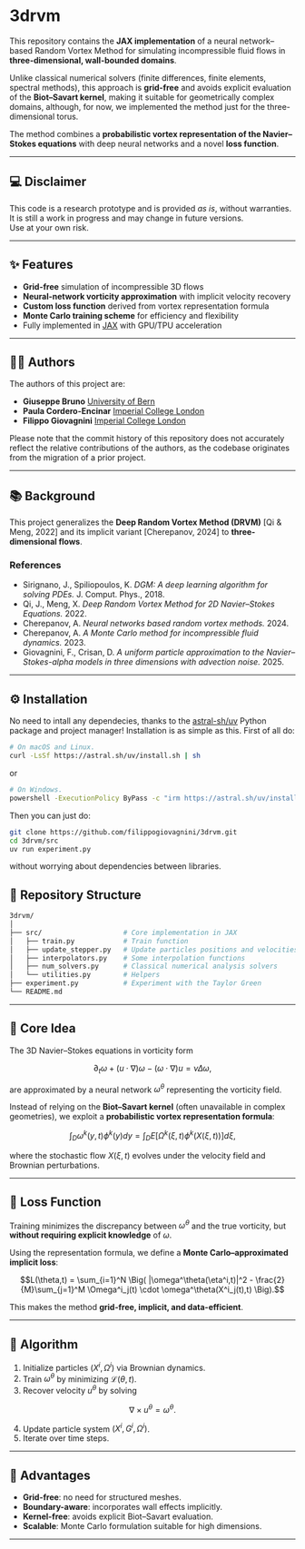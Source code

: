 # 3drvm

This repository contains the **JAX implementation** of a neural network–based Random Vortex Method for simulating incompressible fluid flows in **three-dimensional, wall-bounded domains**.

Unlike classical numerical solvers (finite differences, finite elements, spectral methods), this approach is **grid-free** and avoids explicit evaluation of the **Biot–Savart kernel**, making it suitable for geometrically complex domains, although, for now, we implemented the method just for the three-dimensional torus.

The method combines a **probabilistic vortex representation of the Navier–Stokes equations** with deep neural networks and a novel **loss function**.

---

## 💻 Disclaimer

This code is a research prototype and is provided *as is*, without warranties.  
It is still a work in progress and may change in future versions.  
Use at your own risk.

---

## ✨ Features

- **Grid-free** simulation of incompressible 3D flows
- **Neural-network vorticity approximation** with implicit velocity recovery
- **Custom loss function** derived from vortex representation formula
- **Monte Carlo training scheme** for efficiency and flexibility
- Fully implemented in [JAX](https://github.com/jax-ml/jax) with GPU/TPU acceleration

---

## 👩‍💻 Authors

The authors of this project are:

- **Giuseppe Bruno** [University of Bern](https://www.imsv.unibe.ch/about_us/staff/bruno_giuseppe/index_eng.html)
- **Paula Cordero-Encinar** [Imperial College London](https://statml.io/students/paula-cordero-encinar/)
- **Filippo Giovagnini** [Imperial College London](https://profiles.imperial.ac.uk/f.giovagnini23)

Please note that the commit history of this repository does not accurately reflect the relative contributions of the authors, as the codebase originates from the migration of a prior project.

---

## 📚 Background

This project generalizes the **Deep Random Vortex Method (DRVM)** [Qi & Meng, 2022] and its implicit variant [Cherepanov, 2024] to **three-dimensional flows**.

### References
- Sirignano, J., Spiliopoulos, K. *DGM: A deep learning algorithm for solving PDEs.* J. Comput. Phys., 2018.  
- Qi, J., Meng, X. *Deep Random Vortex Method for 2D Navier–Stokes Equations.* 2022.  
- Cherepanov, A. *Neural networks based random vortex methods.* 2024.  
- Cherepanov, A. *A Monte Carlo method for incompressible fluid dynamics.* 2023.  
- Giovagnini, F., Crisan, D. *A uniform particle approximation to the Navier–Stokes-alpha models in three dimensions with advection noise.* 2025.

---

## ⚙️ Installation

No need to intall any dependecies, thanks to the [astral-sh/uv](https://github.com/astral-sh/uv) Python package and project manager! Installation is as simple as this. First of all do:

```bash
# On macOS and Linux.
curl -LsSf https://astral.sh/uv/install.sh | sh
```
or
```bash
# On Windows.
powershell -ExecutionPolicy ByPass -c "irm https://astral.sh/uv/install.ps1 | iex"
```

Then you can just do:
```bash
git clone https://github.com/filippogiovagnini/3drvm.git
cd 3drvm/src
uv run experiment.py
```
without worrying about dependencies between libraries.

## 📂 Repository Structure

```bash
3drvm/
│
├── src/                    # Core implementation in JAX
│   ├── train.py            # Train function
│   ├── update_stepper.py   # Update particles positions and velocities
│   ├── interpolators.py    # Some interpolation functions
│   ├── num_solvers.py      # Classical numerical analysis solvers
│   └── utilities.py        # Helpers
├── experiment.py           # Experiment with the Taylor Green
└── README.md
```

---

## 🔹 Core Idea  
The 3D Navier–Stokes equations in vorticity form  

```math
\partial_t \omega + (u \cdot \nabla)\omega - (\omega \cdot \nabla)u = \nu \Delta \omega,
```

are approximated by a neural network $\omega^\theta$ representing the vorticity field.  

Instead of relying on the **Biot–Savart kernel** (often unavailable in complex geometries), we exploit a **probabilistic vortex representation formula**:  

```math
\int_D \omega^k(y,t)\phi^k(y) dy = \int_D E\left[\Omega^k(\xi,t)\phi^k(X(\xi,t))\right] d\xi,
```

where the stochastic flow $X(\xi,t)$ evolves under the velocity field and Brownian perturbations.  

---

## 🔹 Loss Function  
Training minimizes the discrepancy between $\omega^\theta$ and the true vorticity, but **without requiring explicit knowledge** of $\omega$. 

Using the representation formula, we define a **Monte Carlo–approximated implicit loss**:

```math
L(\theta,t) = \sum_{i=1}^N \Big( |\omega^\theta(\eta^i,t)|^2 - \frac{2}{M}\sum_{j=1}^M \Omega^i_j(t) \cdot \omega^\theta(X^i_j(t),t) \Big).
```

This makes the method **grid-free, implicit, and data-efficient**.  

---

## 🔹 Algorithm  
1. Initialize particles $(X^i, \Omega^i)$ via Brownian dynamics.  
2. Train $\omega^\theta$ by minimizing $\mathcal{L}(\theta,t)$.
3. Recover velocity $u^\theta$ by solving  
```math
\nabla \times u^{\theta} = \omega^\theta.
```
4. Update particle system $(X^i, G^i, \Omega^i)$.
5. Iterate over time steps.  

---

## 🔹 Advantages  
- **Grid-free**: no need for structured meshes.  
- **Boundary-aware**: incorporates wall effects implicitly.  
- **Kernel-free**: avoids explicit Biot–Savart evaluation.  
- **Scalable**: Monte Carlo formulation suitable for high dimensions.  

---